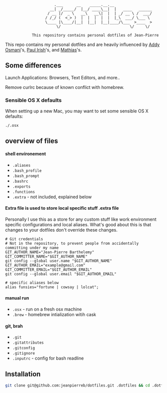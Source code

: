 ```
                      .___      __    _____.__.__
                    __| _/_____/  |__/ ____\__|  |   ____   ______
                   / __ |/  _ \   __\   __\|  |  | _/ __ \ /  ___/
                  / /_/ (  <_> )  |  |  |  |  |  |_\  ___/ \___ \
                  \____ |\____/|__|  |__|  |__|____/\___  >____  >
                       \/                               \/     \/

            This repository contains personal dotfiles of Jean-Pierre
```

This repo contains my personal dotfiles and are heavily influenced by [Addy Osmani](https://github.com/addyosmani/dotfiles)'s, [Paul Irish](https://github.com/paulirish/dotfiles/)'s, and [Mathias](https://github.com/mathiasbynens/dotfiles/)'s.

## Some differences

Launch Applications:
Browsers, Text Editors, and more..

Remove curlrc because of known conflict with homebrew.


### Sensible OS X defaults

When setting up a new Mac, you may want to set some sensible OS X defaults:

```bash
./.osx
```

## overview of files

#### shell environement
* `.aliases`
* `.bash_profile`
* `.bash_prompt`
* `.bashrc`
* `.exports`
* `.functions`
* `.extra` - not included, explained below

#### Extra file is used to store local specific stuff .extra file
Personally I use this as a store for any custom stuff like work environment specific configurations and local aliases. What's good about this is that changes to your dotfiles don't override these changes.

```
# Git credentials
# Not in the repository, to prevent people from accidentally committing under my name
GIT_AUTHOR_NAME="Jean-Pierre Barthelemy"
GIT_COMMITTER_NAME="$GIT_AUTHOR_NAME"
git config --global user.name "$GIT_AUTHOR_NAME"
GIT_AUTHOR_EMAIL="example@gmail.com"
GIT_COMMITTER_EMAIL="$GIT_AUTHOR_EMAIL"
git config --global user.email "$GIT_AUTHOR_EMAIL"

# specific aliases below
alias funsies="fortune | cowsay | lolcat";
```

#### manual run
* `.osx` - run on a fresh osx machine
* `.brew` - homebrew intialization witih cask

#### git, brah
* `.git`
* `.gitattributes`
* `.gitconfig`
* `.gitignore`
* `.inputrc` - config for bash readline


## Installation

```bash
git clone git@github.com:jeanpierreb/dotfiles.git .dotfiles && cd .dotfiles && source bootstrap.sh
```


